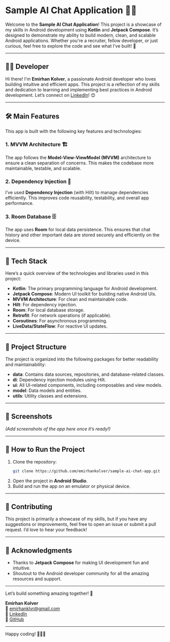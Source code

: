 # Sample AI Chat Application 🤖💬

Welcome to the **Sample AI Chat Application**! This project is a showcase of my skills in Android
development using **Kotlin** and **Jetpack Compose**. It’s designed to demonstrate my ability to
build modern, clean, and scalable Android applications. Whether you're a recruiter, fellow
developer, or just curious, feel free to explore the code and see what I’ve built! 🚀

---

## 👨‍💻 Developer

Hi there! I'm **Emirhan Kolver**, a passionate Android developer who loves building intuitive and
efficient apps. This project is a reflection of my skills and dedication to learning and
implementing best practices in Android development. Let’s connect
on [LinkedIn](https://www.linkedin.com/in/emirhankolver/)! 😊

---

## 🛠️ Main Features

This app is built with the following key features and technologies:

### 1. **MVVM Architecture** 🏗️

The app follows the **Model-View-ViewModel (MVVM)** architecture to ensure a clean separation of
concerns. This makes the codebase more maintainable, testable, and scalable.

### 2. **Dependency Injection** 💉

I’ve used **Dependency Injection** (with Hilt) to manage dependencies efficiently. This improves
code reusability, testability, and overall app performance.

### 3. **Room Database** 🗄️

The app uses **Room** for local data persistence. This ensures that chat history and other important
data are stored securely and efficiently on the device.

---

## 🚀 Tech Stack

Here’s a quick overview of the technologies and libraries used in this project:

- **Kotlin**: The primary programming language for Android development.
- **Jetpack Compose**: Modern UI toolkit for building native Android UIs.
- **MVVM Architecture**: For clean and maintainable code.
- **Hilt**: For dependency injection.
- **Room**: For local database storage.
- **Retrofit**: For network operations (if applicable).
- **Coroutines**: For asynchronous programming.
- **LiveData/StateFlow**: For reactive UI updates.

---

## 📂 Project Structure

The project is organized into the following packages for better readability and maintainability:

- **data**: Contains data sources, repositories, and database-related classes.
- **di**: Dependency injection modules using Hilt.
- **ui**: All UI-related components, including composables and view models.
- **model**: Data models and entities.
- **utils**: Utility classes and extensions.

---

## 🎨 Screenshots

*(Add screenshots of the app here once it’s ready!)*

---

## 📝 How to Run the Project

1. Clone the repository:
   ```bash
   git clone https://github.com/emirhankolver/sample-ai-chat-app.git
   ```  
2. Open the project in **Android Studio**.
3. Build and run the app on an emulator or physical device.

---

## 🤝 Contributing

This project is primarily a showcase of my skills, but if you have any suggestions or improvements,
feel free to open an issue or submit a pull request. I’d love to hear your feedback!

---

## 🙏 Acknowledgments

- Thanks to **Jetpack Compose** for making UI development fun and intuitive.
- Shoutout to the Android developer community for all the amazing resources and support.

---

Let’s build something amazing together! 🚀

**Emirhan Kolver**  
📧 [emirhanklvr@gmail.com](mailto:emirhanklvr@gmail.com)  
🔗 [LinkedIn](https://www.linkedin.com/in/emirhankolver/)  
🐙 [GitHub](https://github.com/emirhankolver)

--- 

Happy coding! 👨‍💻✨
